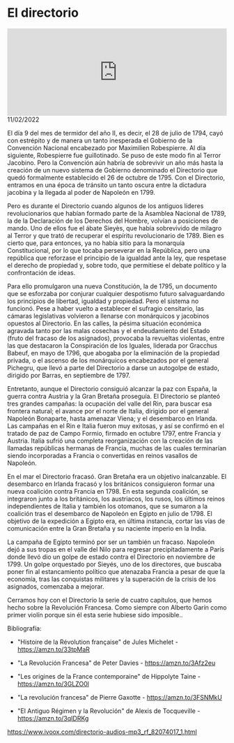 # El directorio
<iframe id='audio_88903085' frameborder='0' allowfullscreen='' scrolling='no' height='200' style='width:100%;' src='https://www.ivoox.com/player_ej_82074017_6_1.html' loading='lazy'></iframe>11/02/2022

El día 9 del mes de termidor del año II, es decir, el 28 de julio de 1794, cayó con estrépito y de manera un tanto inesperada el Gobierno de la Convención Nacional encabezado por Maximilien Robespierre. Al día siguiente, Robespierre fue guillotinado. Se puso de este modo fin al Terror Jacobino. Pero la Convención aún habría de sobrevivir un año más hasta la creación de un nuevo sistema de Gobierno denominado el Directorio que quedó formalmente establecido el 26 de octubre de 1795. Con el Directorio, entramos en una época de tránsito un tanto oscura entre la dictadura jacobina y la llegada al poder de Napoleón en 1799. 

 Pero es durante el Directorio cuando algunos de los antiguos líderes revolucionarios que habían formado parte de la Asamblea Nacional de 1789, la de la Declaración de los Derechos del Hombre, volvían a posiciones de mando. Uno de ellos fue el ábate Sieyès, que había sobrevivido de milagro al Terror y que trató de recuperar el espíritu revolucionario de 1789. Bien es cierto que, para entonces, ya no había sitio para la monarquía Constitucional, por lo que tocaba perseverar en la República, pero una república que reforzase el principio de la igualdad ante la ley, que respetase el derecho de propiedad y, sobre todo, que permitiese el debate político y la confrontación de ideas. 

 Para ello promulgaron una nueva Constitución, la de 1795, un documento que se esforzaba por conjurar cualquier despotismo futuro salvaguardando los principios de libertad, igualdad y propiedad. Pero el sistema no funcionó. Pese a haber vuelto a establecer el sufragio censitario, las cámaras legislativas volvieron a llenarse con monárquicos y jacobinos opuestos al Directorio. En las calles, la pésima situación económica agravada tanto por las malas cosechas y el endeudamiento del Estado (fruto del fracaso de los asignados), provocaba la revueltas violentas, entre las que destacaron la Conspiración de los Iguales, liderada por Gracchus Babeuf, en mayo de 1796, que abogaba por la eliminación de la propiedad privada, o el ascenso de los monárquicos encabezados por el general Pichegru, que llevó a parte del Directorio a darse un autogolpe de estado, dirigido por Barras, en septiembre de 1797. 

 Entretanto, aunque el Directorio consiguió alcanzar la paz con España, la guerra contra Austria y la Gran Bretaña proseguía. El Directorio se planteó tres grandes campañas: la ocupación del valle del Rin, para buscar esa frontera natural; el avance por el norte de Italia, dirigido por el general Napoleón Bonaparte, hasta amenazar Viena; y el desembarco en Irlanda. Las campañas en el Rin e Italia fueron muy exitosas, y así se confirmó en el tratado de paz de Campo Formio, firmado en octubre 1797, entre Francia y Austria. Italia sufrió una completa reorganización con la creación de las llamadas repúblicas hermanas de Francia, muchas de las cuales terminarían siendo incorporadas a Francia o convertidas en reinos vasallos de Napoleón. 

 En el mar el Directorio fracasó. Gran Bretaña era un objetivo inalcanzable. El desembarco en Irlanda fracasó y los  británicos consiguieron formar una nueva coalición contra Francia en 1798. En esta segunda coalición, se integraron junto a los británicos, los austriacos, los rusos, los últimos reinos independientes de Italia y también los otomanos, que se sumaron a la coalición tras el desembarco de Napoleón en Egipto en julio de 1798. El objetivo de la expedición a Egipto era, en última instancia, cortar las vías de comunicación entre la Gran Bretaña y su naciente imperio en la India. 

 La campaña de Egipto terminó por ser un también un fracaso. Napoleón dejó a sus tropas en el valle del Nilo para regresar precipitadamente a París donde llevó dio un golpe de estado contra el Directorio en noviembre de 1799. Un golpe orquestado por Sieyés, uno de los directores, que buscaba poner fin al estancamiento político que atenazaba Francia a pesar de que la economía, tras las conquistas militares y la superación de la crisis de los asignados, comenzaba a mejorar. 

 Cerramos hoy con el Directorio la serie de cuatro capítulos, que hemos hecho sobre la Revolución Francesa. Como siempre con Alberto Garín como primer violín porque sin él esta serie hubiese sido imposible.. 

 Bibliografía:

 - "Histoire de la Révolution française" de Jules Michelet - https://amzn.to/33tpMaR

 - "La Revolución Francesa" de Peter Davies - https://amzn.to/3Afz2eu

 - "Les origines de la France contemporaine" de Hippolyte Taine - https://amzn.to/3GLZO0l

 - "La revolución francesa" de Pierre Gaxotte - https://amzn.to/3FSNMkU

 - "El Antiguo Régimen y la Revolución" de Alexis de Tocqueville - https://amzn.to/3qIDRKg 

https://www.ivoox.com/directorio-audios-mp3_rf_82074017_1.html
